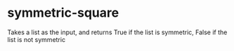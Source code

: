# symmetric-square
Takes a list as the input, and returns True if the list is symmetric, False if the list is not symmetric
